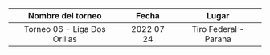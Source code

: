 |      Nombre del torneo       |   Fecha    |         Lugar         |
|:----------------------------:|:----------:|:---------------------:|
| Torneo 06 - Liga Dos Orillas | 2022 07 24 | Tiro Federal - Parana |